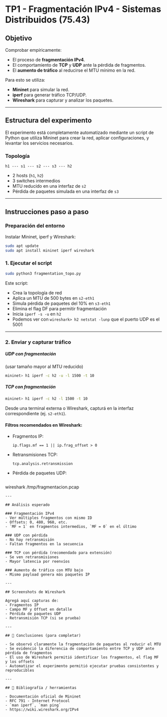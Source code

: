 # TP1 - Fragmentación IPv4 - Sistemas Distribuidos (75.43)

## Objetivo

Comprobar empíricamente:
- El proceso de **fragmentación IPv4**.
- El comportamiento de **TCP** y **UDP** ante la pérdida de fragmentos.
- El **aumento de tráfico** al reducirse el MTU mínimo en la red.

Para esto se utiliza:
- **Mininet** para simular la red.
- **iperf** para generar tráfico TCP/UDP.
- **Wireshark** para capturar y analizar los paquetes.

---

## Estructura del experimento

El experimento está completamente automatizado mediante un script de Python que utiliza Mininet para crear la red, aplicar configuraciones, y levantar los servicios necesarios.

### Topología

```
h1 --- s1 --- s2 --- s3 --- h2
```

- 2 hosts (`h1`, `h2`)
- 3 switches intermedios
- MTU reducido en una interfaz de `s2`
- Pérdida de paquetes simulada en una interfaz de `s3`

---

## Instrucciones paso a paso

### Preparación del entorno
Instalar Mininet, iperf y Wireshark:
```bash
sudo apt update
sudo apt install mininet iperf wireshark
```

### 1. Ejecutar el script

```bash
sudo python3 fragmentation_topo.py
```

Este script:
- Crea la topología de red
- Aplica un MTU de 500 bytes en `s2-eth1`
- Simula pérdida de paquetes del 10% en `s3-eth1`
- Elimina el flag DF para permitir fragmentación
- Inicia `iperf -s -u` en `h2`
- Podemos ver con `wireshark> h2 netstat -lunp` que el puerto UDP es el 5001

---

### 2. Enviar y capturar tráfico

##### UDP con fragmentación
(usar tamaño mayor al MTU reducido)
```bash
mininet> h1 iperf -c h2 -u -l 1500 -t 10
```
##### TCP con fragmentación
```bash
mininet> h1 iperf -c h2 -l 1500 -t 10
```


Desde una terminal externa o Wireshark, capturá en la interfaz correspondiente (ej. `s2-eth1`).


#### Filtros recomendados en Wireshark:
- Fragmentos IP:
  ```
  ip.flags.mf == 1 || ip.frag_offset > 0
  ```
- Retransmisiones TCP:
  ```
  tcp.analysis.retransmission
  ```

- Pérdida de paquetes UDP:
  ```
wireshark /tmp/fragmentacion.pcap
```
---

## Análisis esperado

### Fragmentación IPv4
- Ver múltiples fragmentos con mismo ID
- Offsets: 0, 480, 960, etc.
- `MF = 1` en fragmentos intermedios, `MF = 0` en el último

### UDP con pérdida
- No hay retransmisión
- Faltan fragmentos en la secuencia

### TCP con pérdida (recomendado para extensión)
- Se ven retransmisiones
- Mayor latencia por reenvíos

### Aumento de tráfico con MTU bajo
- Mismo payload genera más paquetes IP

---

## Screenshots de Wireshark

Agregá aquí capturas de:
- Fragmentos IP
- Campo MF y Offset en detalle
- Pérdida de paquetes UDP
- Retransmisión TCP (si se prueba)

---

## 🔹 Conclusiones (para completar)

- Se observó claramente la fragmentación de paquetes al reducir el MTU
- Se evidenció la diferencia de comportamiento entre TCP y UDP ante pérdida de fragmentos
- El uso de Wireshark permitió identificar los fragmentos, el flag MF y los offsets
- Automatizar el experimento permitió ejecutar pruebas consistentes y reproducibles

---

## 📖 Bibliografía / herramientas

- Documentación oficial de Mininet
- RFC 791 - Internet Protocol
- `man iperf`, `man ping`
- https://wiki.wireshark.org/IPv4


